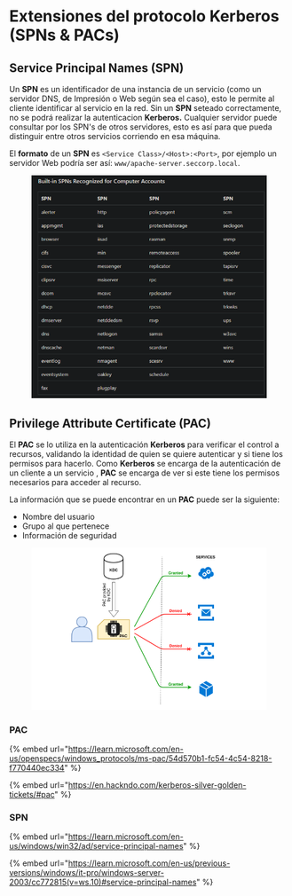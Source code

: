 # Extensiones del protocolo Kerberos (SPNs & PACs)

## Service Principal Names (SPN)

Un **SPN** es un identificador de una instancia de un servicio (como un servidor DNS, de Impresión o Web según sea el caso), esto le permite al cliente identificar al servicio en la red. Sin un **SPN** seteado correctamente, no se podrá realizar la autenticacion **Kerberos.** Cualquier servidor puede consultar por los SPN's de otros servidores, esto es así para que pueda distinguir entre otros servicios corriendo en esa máquina.

El **formato** de un **SPN** es `<Service Class>/<Host>:<Port>`, por ejemplo un servidor Web podría ser así: `www/apache-server.seccorp.local`.

&#x20;

<figure><img src="../../../.gitbook/assets/image (22).png" alt=""><figcaption></figcaption></figure>



## Privilege Attribute Certificate (PAC)

El **PAC** se lo utiliza en la autenticación **Kerberos** para verificar el control a recursos, validando la identidad de quien se quiere autenticar y si tiene los permisos para hacerlo. Como **Kerberos** se encarga de la autenticación de un cliente a un servicio , **PAC** se encarga de ver si este tiene los permisos necesarios para acceder al recurso.

La información que se puede encontrar en un **PAC** puede ser la siguiente:

* Nombre del usuario
* Grupo al que pertenece
* Información de seguridad

<figure><img src="../../../.gitbook/assets/image (110).png" alt=""><figcaption></figcaption></figure>



### PAC

{% embed url="https://learn.microsoft.com/en-us/openspecs/windows_protocols/ms-pac/54d570b1-fc54-4c54-8218-f770440ec334" %}

{% embed url="https://en.hackndo.com/kerberos-silver-golden-tickets/#pac" %}

### SPN

{% embed url="https://learn.microsoft.com/en-us/windows/win32/ad/service-principal-names" %}

{% embed url="https://learn.microsoft.com/en-us/previous-versions/windows/it-pro/windows-server-2003/cc772815(v=ws.10)#service-principal-names" %}

